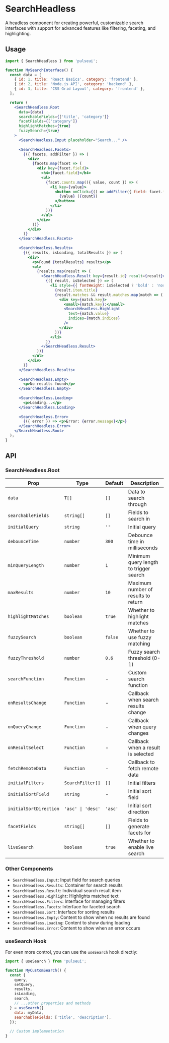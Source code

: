 # SearchHeadless

A headless component for creating powerful, customizable search interfaces with support for advanced features like filtering, faceting, and highlighting.

## Usage

```jsx
import { SearchHeadless } from 'pulseui';

function MySearchInterface() {
  const data = [
    { id: 1, title: 'React Basics', category: 'frontend' },
    { id: 2, title: 'Node.js API', category: 'backend' },
    { id: 3, title: 'CSS Grid Layout', category: 'frontend' },
  ];

  return (
    <SearchHeadless.Root 
      data={data}
      searchableFields={['title', 'category']}
      facetFields={['category']}
      highlightMatches={true}
      fuzzySearch={true}
    >
      <SearchHeadless.Input placeholder="Search..." />
      
      <SearchHeadless.Facets>
        {({ facets, addFilter }) => (
          <div>
            {facets.map(facet => (
              <div key={facet.field}>
                <h4>{facet.field}</h4>
                <ul>
                  {facet.counts.map(({ value, count }) => (
                    <li key={value}>
                      <button onClick={() => addFilter({ field: facet.field, value })}>
                        {value} ({count})
                      </button>
                    </li>
                  ))}
                </ul>
              </div>
            ))}
          </div>
        )}
      </SearchHeadless.Facets>
      
      <SearchHeadless.Results>
        {({ results, isLoading, totalResults }) => (
          <div>
            <p>Found {totalResults} results</p>
            <ul>
              {results.map(result => (
                <SearchHeadless.Result key={result.id} result={result}>
                  {({ result, isSelected }) => (
                    <li style={{ fontWeight: isSelected ? 'bold' : 'normal' }}>
                      {result.item.title}
                      {result.matches && result.matches.map(match => (
                        <div key={match.key}>
                          <small>{match.key}:</small>
                          <SearchHeadless.Highlight 
                            text={match.value} 
                            indices={match.indices} 
                          />
                        </div>
                      ))}
                    </li>
                  )}
                </SearchHeadless.Result>
              ))}
            </ul>
          </div>
        )}
      </SearchHeadless.Results>
      
      <SearchHeadless.Empty>
        <p>No results found</p>
      </SearchHeadless.Empty>
      
      <SearchHeadless.Loading>
        <p>Loading...</p>
      </SearchHeadless.Loading>
      
      <SearchHeadless.Error>
        {({ error }) => <p>Error: {error.message}</p>}
      </SearchHeadless.Error>
    </SearchHeadless.Root>
  );
}
```

## API

### SearchHeadless.Root

| Prop | Type | Default | Description |
|------|------|---------|-------------|
| `data` | `T[]` | `[]` | Data to search through |
| `searchableFields` | `string[]` | `[]` | Fields to search in |
| `initialQuery` | `string` | `''` | Initial query |
| `debounceTime` | `number` | `300` | Debounce time in milliseconds |
| `minQueryLength` | `number` | `1` | Minimum query length to trigger search |
| `maxResults` | `number` | `10` | Maximum number of results to return |
| `highlightMatches` | `boolean` | `true` | Whether to highlight matches |
| `fuzzySearch` | `boolean` | `false` | Whether to use fuzzy matching |
| `fuzzyThreshold` | `number` | `0.6` | Fuzzy search threshold (0-1) |
| `searchFunction` | `Function` | - | Custom search function |
| `onResultsChange` | `Function` | - | Callback when search results change |
| `onQueryChange` | `Function` | - | Callback when query changes |
| `onResultSelect` | `Function` | - | Callback when a result is selected |
| `fetchRemoteData` | `Function` | - | Callback to fetch remote data |
| `initialFilters` | `SearchFilter[]` | `[]` | Initial filters |
| `initialSortField` | `string` | - | Initial sort field |
| `initialSortDirection` | `'asc' \| 'desc'` | `'asc'` | Initial sort direction |
| `facetFields` | `string[]` | `[]` | Fields to generate facets for |
| `liveSearch` | `boolean` | `true` | Whether to enable live search |

### Other Components

- `SearchHeadless.Input`: Input field for search queries
- `SearchHeadless.Results`: Container for search results
- `SearchHeadless.Result`: Individual search result item
- `SearchHeadless.Highlight`: Highlights matched text
- `SearchHeadless.Filters`: Interface for managing filters
- `SearchHeadless.Facets`: Interface for faceted search
- `SearchHeadless.Sort`: Interface for sorting results
- `SearchHeadless.Empty`: Content to show when no results are found
- `SearchHeadless.Loading`: Content to show during loading
- `SearchHeadless.Error`: Content to show when an error occurs

### useSearch Hook

For even more control, you can use the `useSearch` hook directly:

```jsx
import { useSearch } from 'pulseui';

function MyCustomSearch() {
  const {
    query,
    setQuery,
    results,
    isLoading,
    search,
    // ...other properties and methods
  } = useSearch({
    data: myData,
    searchableFields: ['title', 'description'],
  });
  
  // Custom implementation
}
```
